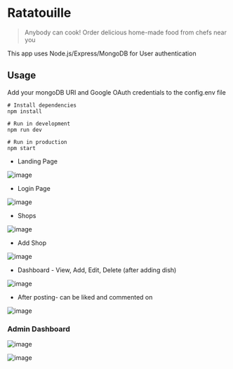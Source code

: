 # Ratatouille

> Anybody can cook!
> Order delicious home-made food from chefs near you

This app uses Node.js/Express/MongoDB for User authentication

## Usage

Add your mongoDB URI and Google OAuth credentials to the config.env file

```
# Install dependencies
npm install

# Run in development
npm run dev

# Run in production
npm start
```

- Landing Page

![image](https://github.com/user-attachments/assets/a656054f-0ef5-4a9d-ba0d-e7a5161cf14e)



- Login Page

![image](https://github.com/user-attachments/assets/15400e52-3985-4cc5-af40-753b9e3ad8fc)



- Shops

![image](https://github.com/user-attachments/assets/ab238716-b5a9-43c9-8673-f9d3a0275818)


- Add Shop

![image](https://github.com/user-attachments/assets/7ea1646d-c492-4b7c-ac70-783cf1a0c8c3)


- Dashboard - View, Add, Edit, Delete (after adding dish)

![image](https://github.com/user-attachments/assets/2aada3c9-0383-4ea8-9664-f197cc90055a)


- After posting- can be liked and commented on

![image](https://github.com/user-attachments/assets/bff09771-f920-4faf-b893-2bee361a30bc)

### Admin Dashboard

![image](https://github.com/user-attachments/assets/dd2a69a8-20cf-4682-ae00-b36f80a1ad74)

![image](https://github.com/user-attachments/assets/1a8ae197-0aaf-4ed1-83e2-d73ea949c4ce)




